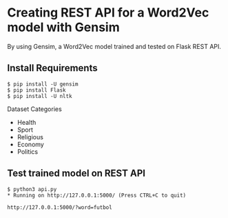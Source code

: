 # Creating REST API for a Word2Vec model with Gensim
By using Gensim, a Word2Vec model trained and tested on Flask REST API.

## Install Requirements
```
$ pip install -U gensim
$ pip install Flask
$ pip install -U nltk
```

Dataset Categories
- Health
- Sport
- Religious
- Economy
- Politics

## Test trained model on REST API
```
$ python3 api.py
* Running on http://127.0.0.1:5000/ (Press CTRL+C to quit)

```

```
http://127.0.0.1:5000/?word=futbol
```
